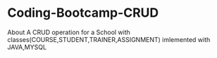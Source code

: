 # Coding-Bootcamp-CRUD
About
A CRUD operation for a School with classes(COURSE,STUDENT,TRAINER,ASSIGNMENT) imlemented with JAVA,MYSQL
